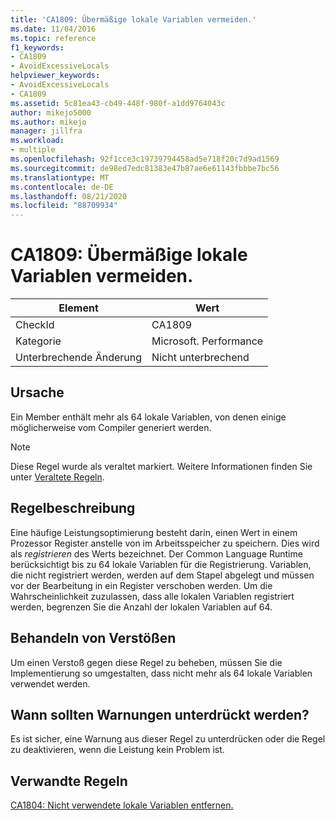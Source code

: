 ```yaml
---
title: 'CA1809: Übermäßige lokale Variablen vermeiden.'
ms.date: 11/04/2016
ms.topic: reference
f1_keywords:
- CA1809
- AvoidExcessiveLocals
helpviewer_keywords:
- AvoidExcessiveLocals
- CA1809
ms.assetid: 5c81ea43-cb49-448f-980f-a1dd9764043c
author: mikejo5000
ms.author: mikejo
manager: jillfra
ms.workload:
- multiple
ms.openlocfilehash: 92f1cce3c19739794458ad5e718f20c7d9ad1569
ms.sourcegitcommit: de98ed7edc81383e47b87ae6e61143fbbbe7bc56
ms.translationtype: MT
ms.contentlocale: de-DE
ms.lasthandoff: 08/21/2020
ms.locfileid: "88709934"
---
```

# <a name="ca1809-avoid-excessive-locals"></a>CA1809: Übermäßige lokale Variablen vermeiden.

|Element|Wert|
|-|-|
|CheckId|CA1809|
|Kategorie|Microsoft. Performance|
|Unterbrechende Änderung|Nicht unterbrechend|

## <a name="cause"></a>Ursache
Ein Member enthält mehr als 64 lokale Variablen, von denen einige möglicherweise vom Compiler generiert werden.

> [!NOTE]
> Diese Regel wurde als veraltet markiert. Weitere Informationen finden Sie unter [Veraltete Regeln](fxcop-rule-port-status.md#deprecated-rules).

## <a name="rule-description"></a>Regelbeschreibung
Eine häufige Leistungsoptimierung besteht darin, einen Wert in einem Prozessor Register anstelle von im Arbeitsspeicher zu speichern. Dies wird als *registrieren* des Werts bezeichnet. Der Common Language Runtime berücksichtigt bis zu 64 lokale Variablen für die Registrierung. Variablen, die nicht registriert werden, werden auf dem Stapel abgelegt und müssen vor der Bearbeitung in ein Register verschoben werden. Um die Wahrscheinlichkeit zuzulassen, dass alle lokalen Variablen registriert werden, begrenzen Sie die Anzahl der lokalen Variablen auf 64.

## <a name="how-to-fix-violations"></a>Behandeln von Verstößen
Um einen Verstoß gegen diese Regel zu beheben, müssen Sie die Implementierung so umgestalten, dass nicht mehr als 64 lokale Variablen verwendet werden.

## <a name="when-to-suppress-warnings"></a>Wann sollten Warnungen unterdrückt werden?
Es ist sicher, eine Warnung aus dieser Regel zu unterdrücken oder die Regel zu deaktivieren, wenn die Leistung kein Problem ist.

## <a name="related-rules"></a>Verwandte Regeln
[CA1804: Nicht verwendete lokale Variablen entfernen.](../code-quality/ca1804.md)
